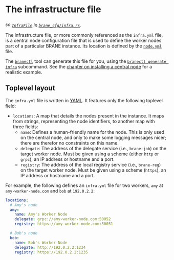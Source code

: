 # The infrastructure file
_<img src="../../assets/img/source.png" alt="source" width="16" style="margin-top: 3px; margin-bottom: -3px;"/> [`InfraFile`](/docs/brane_cfg/infra/struct.InfraFile.html) in [`brane_cfg/infra.rs`](/docs/src/brane_cfg/infra.rs.html)._

The infrastructure file, or more commonly referenced as the `infra.yml` file, is a central node configuration file that is used to define the worker nodes part of a particular BRANE instance. Its location is defined by the [`node.yml`](./node.md) file.

The [`branectl`](TODO) tool can generate this file for you, using the [`branectl generate infra`](TODO) subcommand. See the [chapter on installing a central node](../../system-admins/installation/central-node.md) for a realistic example.


## Toplevel layout

The `infra.yml` file is written in [YAML](https://yaml.org). It features only the following toplevel field:
- `locations`: A map that details the nodes present in the instance. It maps from strings, representing the node identifiers, to another map with three fields:
  - `name`: Defines a human-friendly name for the node. This is only used on the central node, and only to make some logging messages nicer; there are therefor no constraints on this name.
  - `delegate`: The address of the delegate service (i.e., `brane-job`) on the target worker node. Must be given using a scheme (either `http` or `grpc`), an IP address or hostname and a port.
  - `registry`: The address of the local registry service (i.e., `brane-reg`) on the target worker node. Must be given using a scheme (`https`), an IP address or hostname and a port.

For example, the following defines an `infra.yml` file for two workers, `amy` at `amy-worker-node.com` and `bob` at `192.0.2.2`:
```yaml
locations:
  # Amy's node
  amy:
    name: Amy's Worker Node
    delegate: grpc://amy-worker-node.com:50052
    registry: https://amy-worker-node.com:50051

  # Bob's node
  bob:
    name: Bob's Worker Node
    delegate: http://192.0.2.2:1234
    registry: https://192.0.2.2:1235
```
